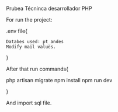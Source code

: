 Prubea Técninca desarrollador PHP

For run the project:

.env file{

	Databes used: pt_andes
	Modify mail values.

}

After that run commands{

php artisan migrate
npm install
npm run dev

}

And import sql file.
